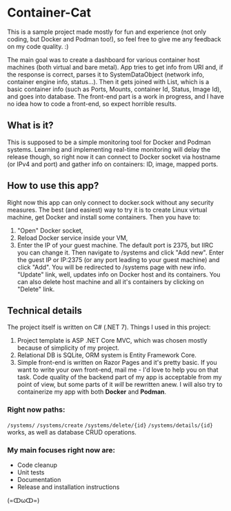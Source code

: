# Container-Cat 

This is a sample project made mostly for fun and experience (not only coding, but Docker and Podman too!), so feel free to give me any feedback on my code quality. :)

  The main goal was to create a dashboard for various container host machines (both virtual and bare metal). App tries to get info from URI and, if the response is correct, parses it to 
SystemDataObject (network info, container engine info, status...). Then it gets joined with List<BaseContainer>, which is a basic container info (such as Ports, Mounts, container Id, Status, Image Id), and goes into database. The front-end part is a work in progress, and I have no idea how to code a front-end, so expect horrible results.
  
## What is it?
This is supposed to be a simple monitoring tool for Docker and Podman systems. Learning and implementing real-time monitoring will delay the release though, so right now it can connect to Docker socket via hostname (or IPv4 and port) and gather info on containers: ID, image, mapped ports.

## How to use this app?
Right now this app can only connect to docker.sock without any security measures. The best (and easiest) way to try it is to create Linux virtual machine, get Docker and install some containers. Then you have to:
1. "Open" Docker socket,
2. Reload Docker service inside your VM,
3. Enter the IP of your guest machine. The default port is 2375, but IIRC you can change it.
Then navigate to /systems and click "Add new". Enter the guest IP or IP:2375 (or any port leading to your guest machine) and click "Add". You will be redirected to /systems page with new info. 
"Update" link, well, updates info on Docker host and its containers. You can also delete host machine and all it's containers by clicking on "Delete" link. 

## Technical details
The project itself is written on C# (.NET 7).
Things I used in this project:
1. Project template is ASP .NET Core MVC, which was chosen mostly because of simplicity of my project. 
2. Relational DB is SQLite, ORM system is Entity Framework Core. 
3. Simple front-end is written on Razor Pages and it's pretty basic. If you want to write your own front-end, mail me - I'd love to help you on that task.
Code quality of the backend part of my app is acceptable from my point of view, but some parts of it *will* be rewritten anew. 
I will also try to containerize my app with both **Docker** and **Podman**. 
  
  
### Right now paths:
  `/systems/`
  `/systems/create`
  `/systems/delete/{id}`
  `/systems/details/{id}`
  works, as well as database CRUD operations.
  
### My main focuses right now are:
  - Code cleanup
  - Unit tests
  - Documentation
  - Release and installation instructions

  (=ↀωↀ=)
